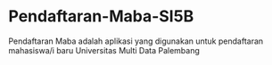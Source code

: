 # Pendaftaran-Maba-SI5B
Pendaftaran Maba adalah aplikasi yang digunakan untuk pendaftaran mahasiswa/i baru Universitas Multi Data Palembang
